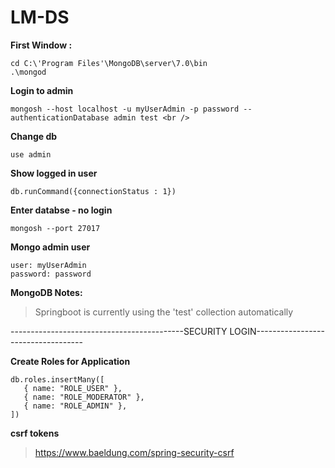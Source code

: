 # LM-DS

**First Window :**
```
cd C:\'Program Files'\MongoDB\server\7.0\bin 
.\mongod
```

**Login to admin**
```
mongosh --host localhost -u myUserAdmin -p password --authenticationDatabase admin test <br />
```

**Change db**
```
use admin 
```

**Show logged in user**
```
db.runCommand({connectionStatus : 1}) 
```


**Enter databse - no login**
```
mongosh --port 27017 
```

**Mongo admin user**
```
user: myUserAdmin 
password: password 
```


**MongoDB Notes:**

> Springboot is currently using the 'test' collection automatically


-------------------------------------------SECURITY LOGIN-----------------------------------

**Create Roles for Application**
```
db.roles.insertMany([
   { name: "ROLE_USER" },
   { name: "ROLE_MODERATOR" },
   { name: "ROLE_ADMIN" },
])
```

**csrf tokens**
> https://www.baeldung.com/spring-security-csrf

